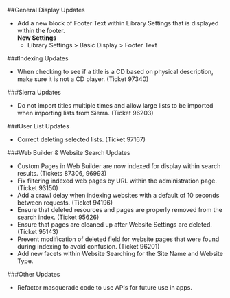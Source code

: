 ##General Display Updates
- Add a new block of Footer Text within Library Settings that is displayed within the footer.   
  **New Settings**
  - Library Settings > Basic Display > Footer Text 

###Indexing Updates
- When checking to see if a title is a CD based on physical description, make sure it is not a CD player. (Ticket 97340)

###Sierra Updates
- Do not import titles multiple times and allow large lists to be imported when importing lists from Sierra. (Ticket 96203)

###User List Updates
- Correct deleting selected lists. (Ticket 97167)

###Web Builder & Website Search Updates
- Custom Pages in Web Builder are now indexed for display within search results.  (Tickets 87306, 96993)
- Fix filtering indexed web pages by URL within the administration page. (Ticket 93150)
- Add a crawl delay when indexing websites with a default of 10 seconds between requests. (Ticket 94196)
- Ensure that deleted resources and pages are properly removed from the search index. (Ticket 95626)
- Ensure that pages are cleaned up after Website Settings are deleted. (Ticket 95143)
- Prevent modification of deleted field for website pages that were found during indexing to avoid confusion. (Ticket 96201)
- Add new facets within Website Searching for the Site Name and Website Type. 

###Other Updates
- Refactor masquerade code to use APIs for future use in apps. 
